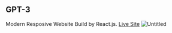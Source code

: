 ## GPT-3

Modern Resposive Website Build by React.js.
[Live Site](https://gpt3-mgh.netlify.app/)
![Untitled](https://github.com/lmohade3l/gpt3/assets/87853947/5b95672b-c550-46bf-9654-b7dcf41c05b4)
